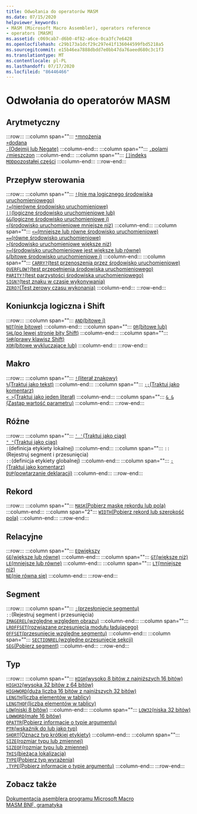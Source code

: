 ```yaml
---
title: Odwołania do operatorów MASM
ms.date: 07/15/2020
helpviewer_keywords:
- MASM (Microsoft Macro Assembler), operators reference
- operators [MASM]
ms.assetid: c069cab7-d6b0-4f82-a6ce-0ca3fc7e6428
ms.openlocfilehash: c29b173a1dcf29c297e41f136044599fbd5218a5
ms.sourcegitcommit: e15b46ea7888dbdd7e0bb47da76aeed680c3c1f3
ms.translationtype: MT
ms.contentlocale: pl-PL
ms.lasthandoff: 07/17/2020
ms.locfileid: "86446466"
---
```

# <a name="masm-operators-reference"></a>Odwołania do operatorów MASM

## <a name="arithmetic"></a>Arytmetyczny

:::row:::
   :::column span="":::
      [`*`mnożenia](operator-multiply.md)<br/>[`+`dodana](operator-add.md)<br/>[`-`(Odejmij lub Negate)](operator-subtract-2.md)
   :::column-end:::
   :::column span="":::
      [`.`polami](operator-dot.md)<br/>[`/`mieszczon](operator-subtract-1.md)
   :::column-end:::
   :::column span="":::
      [`[]`indeks](operator-brackets.md)<br/>[`MOD`pozostałej części](operator-mod.md)
   :::column-end:::
:::row-end:::

## <a name="control-flow"></a>Przepływ sterowania

:::row:::
   :::column span="":::
      [`!`(nie ma logicznego środowiska uruchomieniowego)](operator-logical-not-masm-run-time.md)<br/>[`!=`(nierówne środowisko uruchomieniowe)](operator-not-equal-masm.md)<br/>[`||`(logiczne środowisko uruchomieniowe lub)](operator-logical-or.md)<br/>[`&&`(logiczne środowisko uruchomieniowe i)](operator-logical-and-masm-run-time.md)<br/>[`<`(środowisko uruchomieniowe mniejsze niż)](operator-less-than-masm-run-time.md)
   :::column-end:::
   :::column span="":::
      [`<=`(mniejsze lub równe środowisko uruchomieniowe)](operator-less-or-equal-masm-run-time.md)<br/>[`==`(równe środowisko uruchomieniowe)](operator-equal-masm-run-time.md)<br/>[`>`(środowisko uruchomieniowe większe niż)](operator-greater-than-masm-run-time.md)<br/>[`>=`(środowisko uruchomieniowe jest większe lub równe)](operator-greater-or-equal-masm-run-time.md)<br/>[`&`(bitowe środowisko uruchomieniowe i)](operator-bitwise-and.md)
   :::column-end:::
   :::column span="":::
      [`CARRY?`(test przenoszenia przez środowisko uruchomieniowe)](operator-carry-q.md)<br/>[`OVERFLOW?`(test przepełnienia środowiska uruchomieniowego)](operator-overflow-q.md)<br/>[`PARITY?`(test parzystości środowiska uruchomieniowego)](operator-parity-q.md)<br/>[`SIGN?`(test znaku w czasie wykonywania)](operator-sign-q.md)<br/>[`ZERO?`(Test zerowy czasu wykonania)](operator-zero-q.md)
   :::column-end:::
:::row-end:::

## <a name="logical-and-shift"></a>Koniunkcja logiczna i Shift

:::row:::
   :::column span="":::
      [`AND`(bitowe i)](operator-and.md)<br/>[`NOT`(nie bitowe)](operator-not.md)
   :::column-end:::
   :::column span="":::
      [`OR`(bitowe lub)](operator-or.md)<br/>[`SHL`(po lewej stronie bity Shift)](operator-shl.md)
   :::column-end:::
   :::column span="":::
      [`SHR`(prawy klawisz Shift)](operator-shr.md)<br/>[`XOR`(bitowe wykluczające lub)](operator-xor.md)
   :::column-end:::
:::row-end:::

## <a name="macro"></a>Makro

:::row:::
   :::column span="":::
      [`!`(literał znakowy)](operator-logical-not-masm.md)<br/>[`%`(Traktuj jako tekst)](operator-percent.md)
   :::column-end:::
   :::column span="":::
      [`;;`(Traktuj jako komentarz)](operator-semicolons.md)<br/>[`< >`(Traktuj jako jeden literał)](operator-literal.md)
   :::column-end:::
   :::column span="":::
      [`& &`(Zastąp wartość parametru)](operator-logical-and-masm.md)
   :::column-end:::
:::row-end:::

## <a name="miscellaneous"></a>Różne

:::row:::
   :::column span="":::
      [`' '`(Traktuj jako ciąg)](operator-single-quote.md)<br/>[`" "`(Traktuj jako ciąg)](operator-double-quote.md)<br/>`:`(definicja etykiety lokalnej)
   :::column-end:::
   :::column span="":::
      `::`(Rejestruj segment i przesunięcia)<br/>`::`(definicja etykiety globalnej)
   :::column-end:::
   :::column span="":::
      [`;`(Traktuj jako komentarz)](operator-semicolon.md)<br/>[`DUP`(powtarzanie deklaracji)](operator-dup.md)
   :::column-end:::
:::row-end:::

## <a name="record"></a>Rekord

:::row:::
   :::column span="":::
      [`MASK`(Pobierz maskę rekordu lub pola)](operator-mask.md)
   :::column-end:::
   :::column span="2":::
      [`WIDTH`(Pobierz rekord lub szerokość pola)](operator-width.md)
   :::column-end:::
:::row-end:::

## <a name="relational"></a>Relacyjne

:::row:::
   :::column span="":::
      [`EQ`większy](operator-eq.md)<br/>[`GE`(większe lub równe)](operator-ge.md)
   :::column-end:::
   :::column span="":::
      [`GT`(większe niż)](operator-gt.md)<br/>[`LE`(mniejsze lub równe)](operator-le.md)
   :::column-end:::
   :::column span="":::
      [`LT`(mniejsze niż)](operator-lt.md)<br/>[`NE`(nie równa się)](operator-ne.md)
   :::column-end:::
:::row-end:::

## <a name="segment"></a>Segment

:::row:::
   :::column span="":::
      [`:`(przesłonięcie segmentu)](operator-colon.md)<br/>`::`(Rejestruj segment i przesunięcia)<br/>[`IMAGEREL`(względne względem obrazu)](operator-imagerel.md)
   :::column-end:::
   :::column span="":::
      [`LROFFSET`(rozwiązane przesunięcia modułu ładującego)](operator-lroffset.md)<br/>[`OFFSET`(przesunięcie względne segmentu)](operator-offset.md)
   :::column-end:::
   :::column span="":::
      [`SECTIONREL`(względne przesunięcie sekcji)](operator-sectionrel.md)<br/>[`SEG`(Pobierz segment)](operator-seg.md)
   :::column-end:::
:::row-end:::

## <a name="type"></a>Typ

:::row:::
   :::column span="":::
      [`HIGH`(wysoko 8 bitów z najniższych 16 bitów)](operator-high.md)<br/>[`HIGH32`(wysoka 32 bitów z 64 bitów)](operator-high32.md)<br/>[`HIGHWORD`(duża liczba 16 bitów z najniższych 32 bitów)](operator-highword.md)<br/>[`LENGTH`(liczba elementów w tablicy)](operator-length.md)<br/>[`LENGTHOF`(liczba elementów w tablicy)](operator-lengthof.md)<br/>[`LOW`(niski 8 bitów)](operator-low.md)
   :::column-end:::
   :::column span="":::
      [`LOW32`(niska 32 bitów)](operator-low32.md)<br/>[`LOWWORD`(małe 16 bitów)](operator-lowword.md)<br/>[`OPATTR`(Pobierz informacje o typie argumentu)](operator-opattr.md)<br/>[`PTR`(wskaźnik do lub jako typ)](operator-ptr.md)<br/>[`SHORT`(Oznacz typ krótkiej etykiety)](operator-short.md)
   :::column-end:::
   :::column span="":::
      [`SIZE`(rozmiar typu lub zmiennej)](operator-size.md)<br/>[`SIZEOF`(rozmiar typu lub zmiennej)](operator-sizeof.md)<br/>[`THIS`(bieżąca lokalizacja)](operator-this.md)<br/>[`TYPE`(Pobierz typ wyrażenia)](operator-type.md)<br/>[`.TYPE`(Pobierz informacje o typie argumentu)](operator-dot-type.md)
   :::column-end:::
:::row-end:::

## <a name="see-also"></a>Zobacz także

[Dokumentacja asemblera programu Microsoft Macro](microsoft-macro-assembler-reference.md)\
[MASM BNF, gramatyka](masm-bnf-grammar.md)
